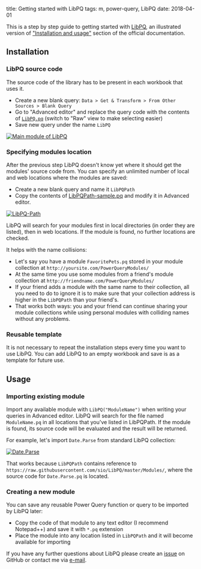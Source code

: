 title: Getting started with LibPQ
tags: m, power-query, LibPQ
date: 2018-04-01

This is a step by step guide to getting started with [LibPQ], an illustrated
version of ["Installation and usage"][Installation] section of the official
documentation.

## Installation
### LibPQ source code

The source code of the library has to be present in each workbook that uses it.

- Create a new blank query: `Data > Get & Transform > From Other Sources >
  Blank Query`
- Go to "Advanced editor" and replace the query code with the contents of
  [`LibPQ.pq`][LibPQ] (switch to "Raw" view to make selecting easier)
- Save new query under the name `LibPQ`

[![Main module of LibPQ][img-main]][img-main]

### Specifying modules location

After the previous step LibPQ doesn't know yet where it should get the modules'
source code from. You can specify an unlimited number of local and web locations
where the modules are saved:

- Create a new blank query and name it `LibPQPath`
- Copy the contents of [LibPQPath-sample.pq] and modify it in Advanced editor.

[![LibPQ-Path][img-path]][img-path]

LibPQ will search for your modules first in local directories (in order they
are listed), then in web locations. If the module is found, no further
locations are checked.

It helps with the name collisions:

- Let's say you have a module `FavoritePets.pq` stored in your module
  collection at `http://yoursite.com/PowerQueryModules/`
- At the same time you use some modules from a friend's module collection
  at `http://friendname.com/PowerQueryModules/`
- If your friend adds a module with the same name to their collection, all
  you need to do to ignore it is to make sure that your collection address
  is higher in the `LibPQPath` than your friend's.
- That works both ways: you and your friend can continue sharing your
  module collections while using personal modules with colliding names
  without any problems.

### Reusable template

It is not necessary to repeat the installation steps every time you want to use LibPQ. You can add LibPQ to an empty workbook and save is as a template for future use.

## Usage
### Importing existing module

Import any available module with `LibPQ("ModuleName")` when writing your
queries in Advanced editor. LibPQ will search for the file named
`ModuleName.pq` in all locations that you've listed in LibPQPath. If the module
is found, its source code will be evaluated and the result will be returned.

For example, let's import `Date.Parse` from standard LibPQ collection:

[![Date.Parse][img-date-parse]][img-date-parse]

That works because `LibPQPath` contains reference to
`https://raw.githubusercontent.com/sio/LibPQ/master/Modules/`, where the source
code for `Date.Parse.pq` is located.

### Creating a new module

You can save any reusable Power Query function or query to be imported by LibPQ
later:

- Copy the code of that module to any text editor (I recommend Notepad++) and
  save it with `*.pq` extension
- Place the module into any location listed in `LibPQPath` and it will become
  available for importing

If you have any further questions about LibPQ please create an [issue] on GitHub
or contact me via [e-mail].

[LibPQ]: {filename}20180103-introducing-libpq.md
[LibPQ.pq]: https://github.com/sio/LibPQ/blob/master/LibPQ.pq
[LibPQPath-sample.pq]: https://github.com/sio/LibPQ/blob/master/LibPQPath-sample.pq
[Installation]: https://github.com/sio/LibPQ/blob/master/README.md#installation-and-usage
[issue]: https://github.com/sio/LibPQ/issues
[e-mail]: mailto:sio.wtf@gmail.com

[img-main]: {attach}/resources/libpq-main-module.png
[img-path]: {attach}/resources/libpq-path-editor.png
[img-date-parse]: {attach}/resources/libpq-date-parse.png

